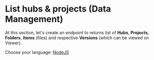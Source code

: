 # List hubs & projects (Data Management)

At this section, let's create an endpoint to returns list of **Hubs**, **Projects**, **Folders**, **Items** (files) and respective **Versions** (which can be viewed on Viewer).
 
Choose your language: [NodeJS](datamanagement/hubs/nodejs)
